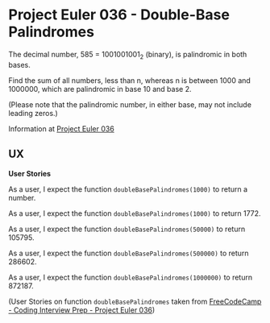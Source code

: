 # Project Euler 036 - Double-Base Palindromes

The decimal number, 585 = 1001001001<sub>2</sub> (binary), is palindromic in both bases.

Find the sum of all numbers, less than n, whereas n is between 1000 and 1000000, which are palindromic in base 10 and base 2.

(Please note that the palindromic number, in either base, may not include leading zeros.)

Information at [Project Euler 036](https://projecteuler.net/problem=36)

## UX

**User Stories**

As a user, I expect the function `doubleBasePalindromes(1000)` to return a number.

As a user, I expect the function `doubleBasePalindromes(1000)` to return 1772.

As a user, I expect the function `doubleBasePalindromes(50000)` to return 105795.

As a user, I expect the function `doubleBasePalindromes(500000)` to return 286602.

As a user, I expect the function `doubleBasePalindromes(1000000)` to return 872187.

(User Stories on function `doubleBasePalindromes` 
taken from [FreeCodeCamp - Coding Interview Prep - Project Euler 036](https://www.freecodecamp.org/learn/coding-interview-prep/project-euler/problem-36-double-base-palindromes))
